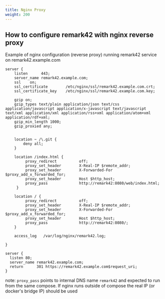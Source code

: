 ```yaml
---
title: Nginx Proxy
weight: 200
---
```


## How to configure remark42 with nginx reverse proxy

Example of nginx configuration (reverse proxy) running remark42 service on remark42.example.com

```
server {
    listen      443;
    server_name remark42.example.com;
    ssl    on;
    ssl_certificate        /etc/nginx/ssl/remark42.example.com.crt;
    ssl_certificate_key    /etc/nginx/ssl/remark42.example.com.key;

    gzip on;
    gzip_types text/plain application/json text/css application/javascript application/x-javascript text/javascript text/xml application/xml application/rss+xml application/atom+xml application/rdf+xml;
    gzip_min_length 1000;
    gzip_proxied any;


    location ~ /\.git {
        deny all;
    }

    location /index.html {
         proxy_redirect          off;
         proxy_set_header        X-Real-IP $remote_addr;
         proxy_set_header        X-Forwarded-For $proxy_add_x_forwarded_for;
         proxy_set_header        Host $http_host;
         proxy_pass              http://remark42:8080/web/index.html;
     }

    location / {
         proxy_redirect          off;
         proxy_set_header        X-Real-IP $remote_addr;
         proxy_set_header        X-Forwarded-For $proxy_add_x_forwarded_for;
         proxy_set_header        Host $http_host;
         proxy_pass              http://remark42:8080/;
    }

    access_log   /var/log/nginx/remark42.log;

}

server {
  listen 80;
  server_name remark42.example.com;
  return      301 https://remark42.example.com$request_uri;
}
```

note: `proxy_pass` points to internal DNS name `remark42` and expected to run from the same compose. If nginx runs outside of compose the real IP (or docker's bridge IP) should be used
